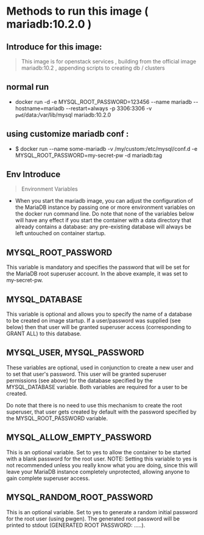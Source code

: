 # Methods to run this image ( mariadb:10.2.0 )

## Introduce for this image:
> This image is for openstack services , building from the official image mariadb:10.2 , appending scripts to creating db / clusters

## normal run
- docker run -d -e MYSQL_ROOT_PASSWORD=123456 --name mariadb --hostname=mariadb --restart=always -p 3306:3306 -v `pwd`/data:/var/lib/mysql mariadb:10.2.0
## using customize mariadb conf :
- $ docker run --name some-mariadb -v /my/custom:/etc/mysql/conf.d -e MYSQL_ROOT_PASSWORD=my-secret-pw -d mariadb:tag

## Env Introduce 
> Environment Variables
- When you start the mariadb image, you can adjust the configuration of the MariaDB instance by passing one or more environment variables on the docker run command line. Do note that none of the variables below will have any effect if you start the container with a data directory that already contains a database: any pre-existing database will always be left untouched on container startup.

## MYSQL_ROOT_PASSWORD
This variable is mandatory and specifies the password that will be set for the MariaDB root superuser account. In the above example, it was set to my-secret-pw.

## MYSQL_DATABASE
This variable is optional and allows you to specify the name of a database to be created on image startup. If a user/password was supplied (see below) then that user will be granted superuser access (corresponding to GRANT ALL) to this database.

## MYSQL_USER, MYSQL_PASSWORD
These variables are optional, used in conjunction to create a new user and to set that user's password. This user will be granted superuser permissions (see above) for the database specified by the MYSQL_DATABASE variable. Both variables are required for a user to be created.

Do note that there is no need to use this mechanism to create the root superuser, that user gets created by default with the password specified by the MYSQL_ROOT_PASSWORD variable.

## MYSQL_ALLOW_EMPTY_PASSWORD
This is an optional variable. Set to yes to allow the container to be started with a blank password for the root user. NOTE: Setting this variable to yes is not recommended unless you really know what you are doing, since this will leave your MariaDB instance completely unprotected, allowing anyone to gain complete superuser access.

## MYSQL_RANDOM_ROOT_PASSWORD
This is an optional variable. Set to yes to generate a random initial password for the root user (using pwgen). The generated root password will be printed to stdout (GENERATED ROOT PASSWORD: .....).
